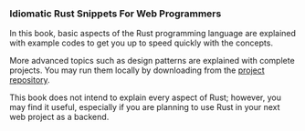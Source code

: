 ### Idiomatic Rust Snippets For Web Programmers

In this book, basic aspects of the Rust programming language are explained with example codes to get you up to speed quickly with the concepts.

More advanced topics such as design patterns are explained with complete projects. You may run them locally by downloading from the [project repository](https://github.com/saltukalakus/idiomatic-rust-snippets).

This book does not intend to explain every aspect of Rust; however, you may find it useful, especially if you are planning to use Rust in your next web project as a backend.